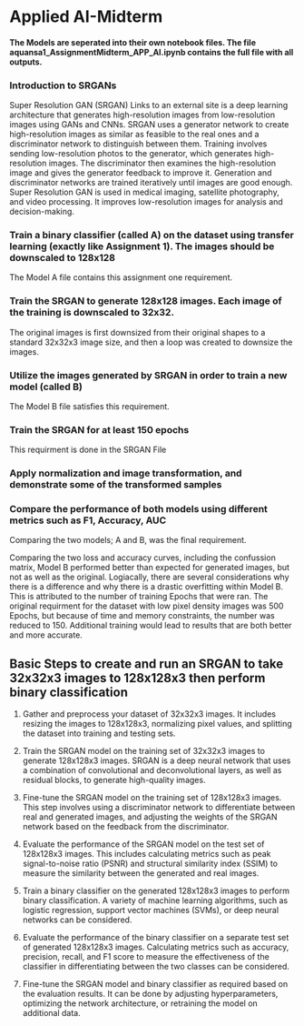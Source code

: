 # Applied AI-Midterm


#### The Models are seperated into their own notebook files. The file aquansa1_AssignmentMidterm_APP_AI.ipynb contains the full file with all outputs.

### Introduction to SRGANs
Super Resolution GAN (SRGAN) Links to an external site is a deep learning architecture that generates high-resolution images from low-resolution images using GANs and CNNs. SRGAN uses a generator network to create high-resolution images as similar as feasible to the real ones and a discriminator network to distinguish between them. 
Training involves sending low-resolution photos to the generator, which generates high-resolution images. The discriminator then examines the high-resolution image and gives the generator feedback to improve it.
Generation and discriminator networks are trained iteratively until images are good enough. Super Resolution GAN is used in medical imaging, satellite photography, and video processing. It improves low-resolution images for analysis and decision-making.

### Train a binary classifier (called A) on the dataset using transfer learning (exactly like Assignment 1). The images should be downscaled to 128x128
The Model A file contains this assignment one requirement. 


### Train the SRGAN to generate 128x128 images. Each image of the training is downscaled to 32x32.
The original images is first downsized from their original shapes to a standard 32x32x3 image size, and then a loop was created to downsize the images. 

### Utilize the images generated by SRGAN in order to train a new model (called B)
The Model B file satisfies this requirement.

### Train the SRGAN for at least 150 epochs
This requirment is done in the SRGAN File

### Apply normalization and image transformation, and demonstrate some of the transformed samples


### Compare the performance of both models using different metrics such as F1, Accuracy, AUC
Comparing the two models; A and B, was the final requirement.

Comparing the two loss and accuracy curves, including the confussion matrix, Model B performed better than expected for generated images, but not as well as the original. 
Logiacally, there are several considerations why there is a difference and why there is a drastic overfitting within Model B. This is attributed to the number of training Epochs that were ran. 
The original requirment for the dataset with low pixel density images was 500 Epochs, but because  of time and memory constraints, the number was reduced to 150. Additional training would lead to results that are both better and more accurate.


## Basic Steps to create and run an SRGAN to take 32x32x3 images to 128x128x3 then perform binary classification

1. Gather and preprocess your dataset of 32x32x3 images. It includes resizing the images to 128x128x3, normalizing pixel values, and splitting the dataset into training and testing sets.

2. Train the SRGAN model on the training set of 32x32x3 images to generate 128x128x3 images. SRGAN is a deep neural network that uses a combination of convolutional and deconvolutional layers, as well as residual blocks, to generate high-quality images.

3. Fine-tune the SRGAN model on the training set of 128x128x3 images. This step involves using a discriminator network to differentiate between real and generated images, and adjusting the weights of the SRGAN network based on the feedback from the discriminator.

4. Evaluate the performance of the SRGAN model on the test set of 128x128x3 images. This includes calculating metrics such as peak signal-to-noise ratio (PSNR) and structural similarity index (SSIM) to measure the similarity between the generated and real images.

5. Train a binary classifier on the generated 128x128x3 images to perform binary classification. A variety of machine learning algorithms, such as logistic regression, support vector machines (SVMs), or deep neural networks can be considered.

6. Evaluate the performance of the binary classifier on a separate test set of generated 128x128x3 images. Calculating metrics such as accuracy, precision, recall, and F1 score to measure the effectiveness of the classifier in differentiating between the two classes can be considered.

7. Fine-tune the SRGAN model and binary classifier as required based on the evaluation results. It can be done by adjusting hyperparameters, optimizing the network architecture, or retraining the model on additional data.

